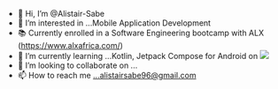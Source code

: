 - 👋 Hi, I’m @Alistair-Sabe
- 👀 I’m interested in ...Mobile Application Development
- 📚 Currently enrolled in a Software Engineering bootcamp with ALX (https://www.alxafrica.com/)
- 🌱 I’m currently learning ...Kotlin, Jetpack Compose for Android on <img src="{[BadgeURLHere](https://img.shields.io/badge/Udemy-EC5252?style=for-the-badge&logo=Udemy&logoColor=white)}" />
- 💞️ I’m looking to collaborate on ...
- 📫 How to reach me ...alistairsabe96@gmail.com

<!---
Alistair-Sabe/Alistair-Sabe is a ✨ special ✨ repository because its `README.md` (this file) appears on your GitHub profile.
You can click the Preview link to take a look at your changes.
--->
